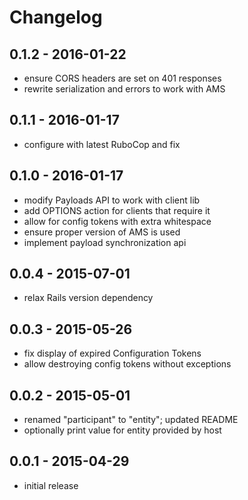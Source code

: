 # Changelog

## 0.1.2 - 2016-01-22

* ensure CORS headers are set on 401 responses
* rewrite serialization and errors to work with AMS

## 0.1.1 - 2016-01-17

* configure with latest RuboCop and fix

## 0.1.0 - 2016-01-17

* modify Payloads API to work with client lib
* add OPTIONS action for clients that require it
* allow for config tokens with extra whitespace
* ensure proper version of AMS is used
* implement payload synchronization api

## 0.0.4 - 2015-07-01

* relax Rails version dependency

## 0.0.3 - 2015-05-26

* fix display of expired Configuration Tokens
* allow destroying config tokens without exceptions

## 0.0.2 - 2015-05-01

* renamed "participant" to "entity"; updated README
* optionally print value for entity provided by host

## 0.0.1 - 2015-04-29

* initial release
